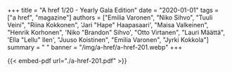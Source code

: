 +++
title = "A href 1/20 - Yearly Gala Edition"
date = "2020-01-01"
tags = ["a href", "magazine"]
authors = ["Emilia Varonen", "Niko Sihvo", "Tuuli Veini", "Riina Kokkonen", 'Jari "Hape" Haapasaari', "Maisa Valkeinen", "Henrik Korhonen", 'Niko "Brandon" Sihvo', "Otto Virtanen", "Lauri Määttä", 'Ella "Lellu" Ilen', "Juuso Koistinen", "Emilia Varonen", "Jyrki Kokkola"]
summary = " "
banner = "/img/a-href/a-href-201.webp"
+++

{{< embed-pdf url="./a-href-201.pdf" >}}
